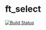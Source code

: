 # ft_select
[![Build Status](https://travis-ci.org/Arigowin/ft_select.svg?branch=master)](https://travis-ci.org/Arigowin/ft_select)
